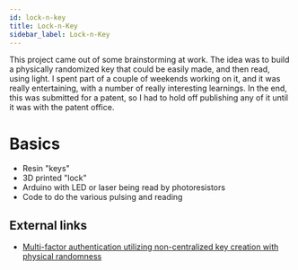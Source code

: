 ```yaml
---
id: lock-n-key 
title: Lock-n-Key
sidebar_label: Lock-n-Key
---
```

This project came out of some brainstorming at work.  The idea was to build a physically randomized key that could be easily made, and then read, using light.  I spent part of a couple of weekends working on it, and it was really entertaining, with a number of really interesting learnings.  In the end, this was submitted for a patent, so I had to hold off publishing any of it until it was with the patent office.  

# Basics

*  Resin "keys"
*  3D printed "lock"
*  Arduino with LED or laser being read by photoresistors
  *  Code to do the various pulsing and reading

## External links
* [Multi-factor authentication utilizing non-centralized key creation with physical randomness](https://patents.google.com/patent/US20210019387A1/en?oq=US2021019387A1)
